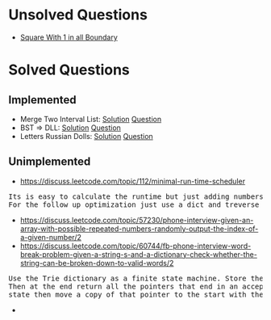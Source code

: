 # Unsolved Questions
- [Square With 1 in all Boundary](https://discuss.leetcode.com/topic/30809/largest-square-with-all-1-in-the-boundary)

# Solved Questions
## Implemented
- Merge Two Interval List: [Solution](./MergeIntervalList.java) [Question](https://discuss.leetcode.com/topic/245/merge-two-interval-lists)
- BST => DLL: [Solution](./BSTtoDLL.java) [Question](https://discuss.leetcode.com/topic/61942/fb-phone-screen-convert-a-bst-into-a-doubly-linked-list)
- Letters Russian Dolls: [Solution](./LetterRussianDolls.java) [Question](https://discuss.leetcode.com/topic/129/russian-doll-envelopes/8)
## Unimplemented
- https://discuss.leetcode.com/topic/112/minimal-run-time-scheduler
<pre>
Its is easy to calculate the runtime but just adding numbers and keeping track of each task in the sequence.
For the follow up optimization just use a dict and treverse through it in dec order of the quantity until its empty
</pre>
- https://discuss.leetcode.com/topic/57230/phone-interview-given-an-array-with-possible-repeated-numbers-randomly-output-the-index-of-a-given-number/2
- https://discuss.leetcode.com/topic/60744/fb-phone-interview-word-break-problem-given-a-string-s-and-a-dictionary-check-whether-the-string-can-be-broken-down-to-valid-words/2
<pre>
Use the Trie dictionary as a finite state machine. Store the running result (already formed words) in each pointer. 
Then at the end return all the pointers that end in an accept state. As you move each pointer if it reaches an accept 
state then move a copy of that pointer to the start with the new word to the running result.
</pre>
- 

